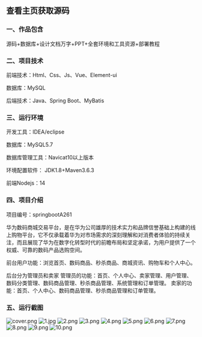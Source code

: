 
## 查看主页获取源码


### 一、作品包含

源码+数据库+设计文档万字+PPT+全套环境和工具资源+部署教程

### 二、项目技术

前端技术：Html、Css、Js、Vue、Element-ui

数据库：MySQL

后端技术：Java、Spring Boot、MyBatis

  

### 三、运行环境

开发工具：IDEA/eclipse

数据库：MySQL5.7

数据库管理工具：Navicat10以上版本

环境配置软件： JDK1.8+Maven3.6.3

前端Nodejs：14


### 四、项目介绍
项目编号：springbootA261

华为数码商城交易平台，是在华为公司雄厚的技术实力和品牌信誉基础上构建的线上购物平台，它不仅承载着华为对市场需求的深刻理解和对消费者体验的持续关注，而且展现了华为在数字化转型时代的前瞻布局和坚定承诺，为用户提供了一个权威、可靠的数码产品选购空间。

前台用户功能：浏览首页、数码商品、秒杀商品、商城资讯、购物车和个人中心。

后台分为管理员和卖家
管理员的功能：首页、个人中心、卖家管理、用户管理、数码分类管理、数码商品管理、秒杀商品管理、系统管理和订单管理。
卖家的功能：首页、个人中心、数码商品管理、秒杀商品管理和订单管理。

### 五、运行截图

![cover.png](./cover.png)
![1.jpg](./1.jpg)
![2.png](./2.png)
![3.png](./3.png)
![4.png](./4.png)
![5.png](./5.png)
![6.png](./6.png)
![7.png](./7.png)
![8.png](./8.png)
![9.png](./9.png)
![10.png](./10.png)




  
